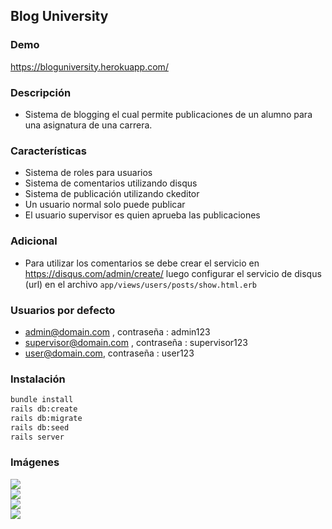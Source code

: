 ## Blog University

### Demo
https://bloguniversity.herokuapp.com/

### Descripción 
- Sistema de blogging el cual permite publicaciones de un alumno para una asignatura de una carrera.

### Características
- Sistema de roles para usuarios
- Sistema de comentarios utilizando disqus
- Sistema de publicación utilizando ckeditor
- Un usuario normal solo puede publicar
- El usuario supervisor es quien aprueba las publicaciones

### Adicional
- Para utilizar los comentarios se debe crear el servicio en https://disqus.com/admin/create/ luego configurar el servicio de disqus (url) en el archivo `app/views/users/posts/show.html.erb`

### Usuarios por defecto
- admin@domain.com , contraseña : admin123
- supervisor@domain.com , contraseña : supervisor123
- user@domain.com, contraseña : user123

### Instalación
```bash
bundle install
rails db:create
rails db:migrate
rails db:seed
rails server
```
### Imágenes

<img src="https://i.imgur.com/KX9InQI.png" />
<br>
<img src="https://i.imgur.com/oigERSx.png" />
<br>
<img src="https://i.imgur.com/v6GyKGE.png" />
<br>
<img src="https://i.imgur.com/EGJ4HCX.png" />
<br>
